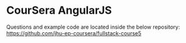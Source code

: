 # CourSera AngularJS
 
Questions and example code are located inside the below repository:
https://github.com/jhu-ep-coursera/fullstack-course5
